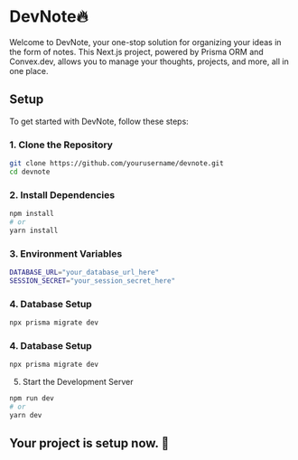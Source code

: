
# DevNote🔥

Welcome to DevNote, your one-stop solution for organizing your ideas in the form of notes. This Next.js project, powered by Prisma ORM and Convex.dev, allows you to manage your thoughts, projects, and more, all in one place.

## Setup

To get started with DevNote, follow these steps:

### 1. Clone the Repository

```bash
git clone https://github.com/yourusername/devnote.git
cd devnote
```
### 2. Install Dependencies

```bash
npm install
# or
yarn install
```
### 3. Environment Variables

```bash
DATABASE_URL="your_database_url_here"
SESSION_SECRET="your_session_secret_here"
```
### 4. Database Setup

```bash
npx prisma migrate dev
```
### 4. Database Setup

```bash
npx prisma migrate dev
```
5. Start the Development Server

```bash
npm run dev
# or
yarn dev
```

## Your project is setup now. 🚀





